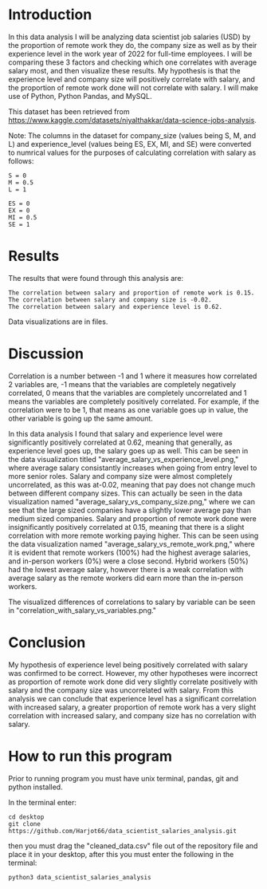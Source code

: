 # Introduction

In this data analysis I will be analyzing data scientist job salaries (USD) by the proportion of remote work they do, the company size as well as by their experience level in the work year of 2022 for full-time employees. I will be comparing these 3 factors and checking which one correlates with average salary most, and then visualize these results. My hypothesis is that the experience level and company size will positively correlate with salary, and the proportion of remote work done will not correlate with salary. I will make use of Python, Python Pandas, and MySQL.

This dataset has been retrieved from https://www.kaggle.com/datasets/niyalthakkar/data-science-jobs-analysis.

Note: The columns in the dataset for company_size (values being S, M, and L) and experience_level (values being ES, EX, MI, and SE) were converted to numrical values for the purposes of calculating correlation with salary as follows:

```
S = 0
M = 0.5
L = 1

ES = 0
EX = 0
MI = 0.5
SE = 1
```

# Results

The results that were found through this analysis are:

```
The correlation between salary and proportion of remote work is 0.15.
The correlation between salary and company size is -0.02.
The correlation between salary and experience level is 0.62.
```

Data visualizations are in files.

# Discussion

Correlation is a number between -1 and 1 where it measures how correlated 2 variables are, -1 means that the variables are completely negatively correlated, 0 means that the variables are completely uncorrelated and 1 means the variables are completely positively correlated. For example, if the correlation were to be 1, that means as one variable goes up in value, the other variable is going up the same amount.

In this data analysis I found that salary and experience level were significantly positively correlated at 0.62, meaning that generally, as experience level goes up, the salary goes up as well. This can be seen in the data visualization titled "average_salary_vs_experience_level.png," where average salary consistantly increases when going from entry level to more senior roles. Salary and company size were almost completely uncorrelated, as this was at-0.02, meaning that pay does not change much between different company sizes. This can actually be seen in the data visualization named "average_salary_vs_company_size.png," where we can see that the large sized companies have a slightly lower average pay than medium sized companies. Salary and proportion of remote work done were insignificantly positively correlated at 0.15, meaning that there is a slight correlation with more remote working paying higher. This can be seen using the data visualization named "average_salary_vs_remote_work.png," where it is evident that remote workers (100%) had the highest average salaries, and in-person workers (0%) were a close second. Hybrid workers (50%) had the lowest average salary, however there is a weak correlation with average salary as the remote workers did earn more than the in-person workers.

The visualized differences of correlations to salary by variable can be seen in "correlation_with_salary_vs_variables.png."

# Conclusion

My hypothesis of experience level being positively correlated with salary was confirmed to be correct. However, my other hypotheses were incorrect as proportion of remote work done did very slightly correlate positively with salary and the company size was uncorrelated with salary. From this analysis we can conclude that experience level has a significant correlation with increased salary, a greater proportion of remote work has a very slight correlation with increased salary, and company size has no correlation with salary.

# How to run this program

Prior to running program you must have unix terminal, pandas, git and python installed.

In the terminal enter:
```
cd desktop
git clone https://github.com/Harjot66/data_scientist_salaries_analysis.git
```
then you must drag the "cleaned_data.csv" file out of the repository file and place it in your desktop,
after this you must enter the following in the terminal:
```
python3 data_scientist_salaries_analysis
```
